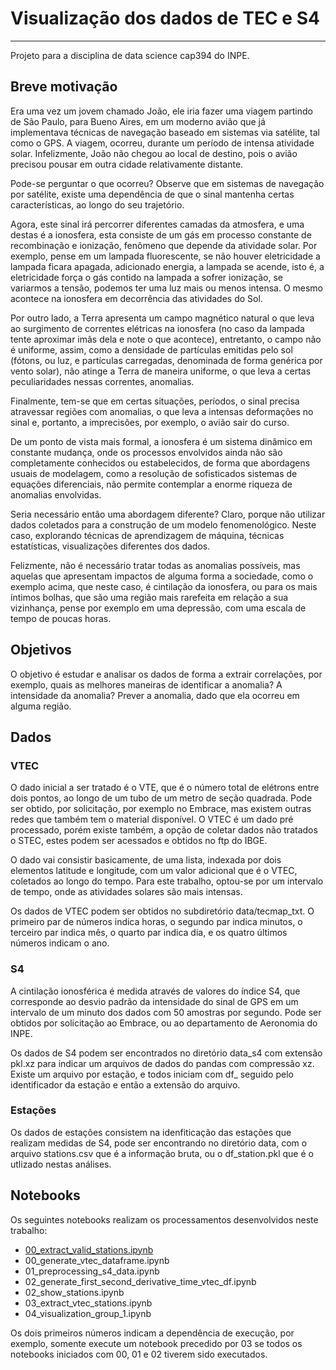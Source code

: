 # Visualização dos dados de TEC e S4
___

Projeto para a disciplina de data science cap394 do INPE.

## Breve motivação

Era uma vez um jovem chamado João, ele iria fazer uma viagem partindo de São Paulo, para Bueno Aires, em um moderno avião que já implementava técnicas de navegação baseado em sistemas via satélite, tal como o GPS. A viagem, ocorreu, durante um período de intensa atividade solar. Infelizmente, João não chegou ao local de destino, pois o avião precisou pousar em outra cidade relativamente distante. 

Pode-se perguntar o que ocorreu? Observe que em sistemas de navegação por satélite, existe uma dependência de que o sinal mantenha certas características, ao longo do seu trajetório. 

Agora, este sinal irá percorrer diferentes camadas da atmosfera, e uma destas é a ionosfera, esta consiste de um gás em processo constante de recombinação e ionização, fenômeno que depende da atividade solar. Por exemplo, pense em um lampada fluorescente, se não houver eletricidade a lampada ficara apagada, adicionado energia, a lampada se acende, isto é, a eletricidade força o gás contido na lampada a sofrer ionização, se variarmos a tensão, podemos ter uma luz mais ou menos intensa. O mesmo acontece na ionosfera em decorrência das atividades do Sol. 

Por outro lado, a Terra apresenta um campo magnético natural o que leva ao surgimento de correntes elétricas na ionosfera (no caso da lampada tente aproximar imãs dela e note o que acontece), entretanto, o campo não é uniforme, assim, como a densidade de partículas emitidas pelo sol (fótons, ou luz, e partículas carregadas, denominada de forma genérica por vento solar), não atinge a Terra de maneira uniforme, o que leva a certas peculiaridades nessas correntes, anomalias. 

Finalmente, tem-se que em certas situações, períodos, o sinal precisa atravessar regiões com anomalias, o que leva a intensas deformações no sinal e, portanto, a imprecisões, por exemplo, o avião sair do curso.

De um ponto de vista mais formal, a ionosfera é um sistema dinâmico em constante mudança, onde os processos envolvidos ainda não são completamente conhecidos ou estabelecidos, de forma que abordagens usuais de modelagem, como a resolução de sofisticados sistemas de equações diferenciais, não permite contemplar a enorme riqueza de anomalias envolvidas. 

Seria necessário então uma abordagem diferente? Claro, porque não utilizar dados coletados para a construção de um modelo fenomenológico. Neste caso, explorando técnicas de aprendizagem de máquina, técnicas estatísticas, visualizações diferentes dos dados.

Felizmente, não é necessário tratar todas as anomalias possíveis, mas aquelas que apresentam impactos de alguma forma a sociedade, como o exemplo acima, que neste caso, é cintilação da ionosfera, ou para os mais íntimos bolhas, que são uma região mais rarefeita em relação a sua vizinhança, pense por exemplo em uma depressão, com uma escala de tempo de poucas horas.

## Objetivos

O objetivo é estudar e analisar os dados de forma a extrair correlações, por exemplo, quais as melhores maneiras de identificar a anomalia? A intensidade da anomalia? Prever a anomalia, dado que ela ocorreu em alguma região.

## Dados

### VTEC

O dado inicial a ser tratado é o VTE, que é o número total de elétrons entre dois pontos, ao longo de um tubo de um metro de seção quadrada. Pode ser obtido, por solicitação, por exemplo no Embrace, mas existem outras redes que também tem o material disponível. O VTEC é um dado pré processado, porém existe também, a opção de coletar dados não tratados o STEC, estes podem ser acessados e obtidos no ftp do IBGE. 

O dado vai consistir basicamente, de uma lista, indexada por dois elementos latitude e longitude, com um valor adicional que é o VTEC, coletados ao longo do tempo. Para este trabalho, optou-se por um intervalo de tempo, onde as atividades solares são mais intensas.

Os dados de VTEC podem ser obtidos no subdiretório data/tecmap_txt. O primeiro par de números indica horas, o segundo par indica minutos, o terceiro par indica mês, o quarto par indica dia, e os quatro últimos números indicam o ano. 

### S4

A cintilação ionosférica é medida através de valores do índice S4, que corresponde ao desvio padrão da intensidade do sinal de GPS em um intervalo de um minuto dos dados com 50 amostras por segundo. Pode ser obtidos por solicitação ao Embrace, ou ao departamento de Aeronomia do INPE. 

Os dados de S4 podem ser encontrados no diretório data_s4 com extensão pkl.xz para indicar um arquivos de dados do pandas com compressão xz. Existe um arquivo por estação, e todos iniciam com df_ seguido pelo identificador da estação e então a extensão do arquivo.

### Estações
Os dados de estações consistem na idenfiticação das estações que realizam medidas de S4, pode ser encontrando no diretório data, com o arquivo stations.csv que é a informação bruta, ou o df_station.pkl que é o utlizado nestas análises.

## Notebooks

Os seguintes notebooks realizam os processamentos desenvolvidos neste trabalho:

* [00_extract_valid_stations.ipynb](./00_extract_valid_stations.ipynb)
* 00_generate_vtec_dataframe.ipynb
* 01_preprocessing_s4_data.ipynb
* 02_generate_first_second_derivative_time_vtec_df.ipynb
* 02_show_stations.ipynb
* 03_extract_vtec_stations.ipynb
* 04_visualization_group_1.ipynb

Os dois primeiros números indicam a dependência de execução, por exemplo, somente execute um notebook precedido por 03 se todos os notebooks iniciados com 00, 01 e 02 tiverem sido executados.